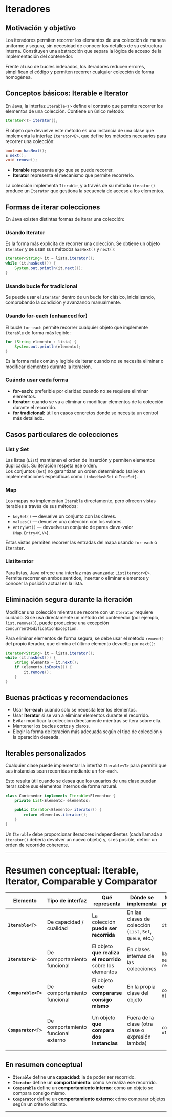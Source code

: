 # Iteradores

## Motivación y objetivo

Los iteradores permiten recorrer los elementos de una colección de manera uniforme y segura, sin necesidad de conocer los detalles de su estructura interna. Constituyen una abstracción que separa la lógica de acceso de la implementación del contenedor.

Frente al uso de bucles indexados, los iteradores reducen errores, simplifican el código y permiten recorrer cualquier colección de forma homogénea.

## Conceptos básicos: Iterable e Iterator

En Java, la interfaz `Iterable<T>` define el contrato que permite recorrer los elementos de una colección. Contiene un único método:

```java
Iterator<T> iterator();
```

El objeto que devuelve este método es una instancia de una clase que implementa la interfaz `Iterator<E>`, que define los métodos necesarios para recorrer una colección:

```java
boolean hasNext();
E next();
void remove();
```

- **Iterable** representa algo que se puede recorrer.  
- **Iterator** representa el mecanismo que permite recorrerlo.

La colección implementa `Iterable`, y a través de su método `iterator()` produce un `Iterator` que gestiona la secuencia de acceso a los elementos.

## Formas de iterar colecciones

En Java existen distintas formas de iterar una colección:

### Usando Iterator

Es la forma más explícita de recorrer una colección. Se obtiene un objeto `Iterator` y se usan sus métodos `hasNext()` y `next()`:

```java
Iterator<String> it = lista.iterator();
while (it.hasNext()) {
    System.out.println(it.next());
}
```

### Usando bucle for tradicional

Se puede usar el `Iterator` dentro de un bucle for clásico, inicializando, comprobando la condición y avanzando manualmente.

### Usando for-each (enhanced for)

El bucle `for-each` permite recorrer cualquier objeto que implemente `Iterable` de forma más legible:

```java
for (String elemento : lista) {
    System.out.println(elemento);
}
```

Es la forma más común y legible de iterar cuando no se necesita eliminar o modificar elementos durante la iteración.

### Cuándo usar cada forma

- **for-each:** preferible por claridad cuando no se requiere eliminar elementos.  
- **Iterator:** cuando se va a eliminar o modificar elementos de la colección durante el recorrido.  
- **for tradicional:** útil en casos concretos donde se necesita un control más detallado.

## Casos particulares de colecciones

### List y Set

Las listas (`List`) mantienen el orden de inserción y permiten elementos duplicados. Su iteración respeta ese orden.  
Los conjuntos (`Set`) no garantizan un orden determinado (salvo en implementaciones específicas como `LinkedHashSet` o `TreeSet`).

### Map

Los mapas no implementan `Iterable` directamente, pero ofrecen vistas iterables a través de sus métodos:

- `keySet()` — devuelve un conjunto con las claves.  
- `values()` — devuelve una colección con los valores.  
- `entrySet()` — devuelve un conjunto de pares clave-valor (`Map.Entry<K,V>`).

Estas vistas permiten recorrer las entradas del mapa usando `for-each` o `Iterator`.

### ListIterator

Para listas, Java ofrece una interfaz más avanzada: `ListIterator<E>`.  
Permite recorrer en ambos sentidos, insertar o eliminar elementos y conocer la posición actual en la lista.

## Eliminación segura durante la iteración

Modificar una colección mientras se recorre con un `Iterator` requiere cuidado. Si se usa directamente un método del contenedor (por ejemplo, `list.remove()`), puede producirse una excepción `ConcurrentModificationException`.

Para eliminar elementos de forma segura, se debe usar el método `remove()` del propio iterador, que elimina el último elemento devuelto por `next()`:

```java
Iterator<String> it = lista.iterator();
while (it.hasNext()) {
    String elemento = it.next();
    if (elemento.isEmpty()) {
        it.remove();
    }
}
```

## Buenas prácticas y recomendaciones

- Usar **for-each** cuando solo se necesita leer los elementos.  
- Usar **Iterator** si se van a eliminar elementos durante el recorrido.  
- Evitar modificar la colección directamente mientras se itera sobre ella.  
- Mantener los bucles cortos y claros.  
- Elegir la forma de iteración más adecuada según el tipo de colección y la operación deseada.

## Iterables personalizados

Cualquier clase puede implementar la interfaz `Iterable<T>` para permitir que sus instancias sean recorridas mediante un `for-each`.

Esto resulta útil cuando se desea que los usuarios de una clase puedan iterar sobre sus elementos internos de forma natural.

```java
class Contenedor implements Iterable<Elemento> {
    private List<Elemento> elementos;

    public Iterator<Elemento> iterator() {
        return elementos.iterator();
    }
}
```

Un `Iterable` debe proporcionar iteradores independientes (cada llamada a `iterator()` debería devolver un nuevo objeto) y, si es posible, definir un orden de recorrido coherente.

---

# Resumen conceptual: Iterable, Iterator, Comparable y Comparator

| Elemento | Tipo de interfaz | Qué representa | Dónde se implementa | Método(s) principal(es) | Propósito | Ejemplo de uso |
|-----------|------------------|----------------|----------------------|--------------------------|------------|----------------|
| **`Iterable<T>`** | De capacidad / cualidad | La colección **puede ser recorrida** | En las clases de colección (`List`, `Set`, `Queue`, etc.) | `iterator()` | Producir un iterador que recorra sus elementos | `lista.iterator()` devuelve un `Iterator` |
| **`Iterator<E>`** | De comportamiento funcional | El objeto **que realiza el recorrido** sobre los elementos | En clases internas de las colecciones | `hasNext()`, `next()`, `remove()` | Recorrer una colección elemento a elemento | `it.hasNext()` / `it.next()` |
| **`Comparable<T>`** | De comportamiento funcional | El objeto **sabe compararse consigo mismo** | En la propia clase del objeto | `compareTo(T o)` | Definir el **orden natural** de los objetos | `Collections.sort(lista)` usa `compareTo()` |
| **`Comparator<T>`** | De comportamiento funcional externo | Un objeto **que compara dos instancias** | Fuera de la clase (otra clase o expresión lambda) | `compare(T o1, T o2)` | Definir **órdenes alternativos** sin modificar la clase | `Collections.sort(lista, comparador)` |

## En resumen conceptual

- **`Iterable`** define una **capacidad**: la de poder ser recorrido.  
- **`Iterator`** define un **comportamiento**: cómo se realiza ese recorrido.  
- **`Comparable`** define un **comportamiento interno**: cómo un objeto se compara consigo mismo.  
- **`Comparator`** define un **comportamiento externo**: cómo comparar objetos según un criterio distinto.

---